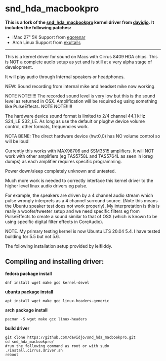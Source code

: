 # snd_hda_macbookpro

**This is a fork of the [snd_hda_macbookpro](https://github.com/davidjo/snd_hda_macbookpro) kernel driver from [davidjo](https://github.com/davidjo).**
**It includes the following patches:**
* iMac 27" 5K Support from [egorenar](https://github.com/egorenar/snd_hda_macbookpro)
* Arch Linux Support from [ekultails](https://github.com/ekultails/snd_hda_macbookpro)
-------------

This is a kernel driver for sound on Macs with Cirrus 8409 HDA chips.
This is NOT a complete audio setup as yet and is still at a very alpha stage of development.

It will play audio through Internal speakers or headphones.

NEW: Sound recording from internal mike and headset mike now working.

NOTE NOTE!!!!!
The recorded sound level is very low but this is the sound level as returned in OSX.
Amplification will be required eg using something like PulseEffects.
NOTE NOTE!!!!!

The hardware device sound format is limited to 2/4 channel 44.1 kHz S24_LE S32_LE.
As long as use the default or plughw device volume control, other formats, frequencies work.

NOTA BENE: The direct hardware device (hw:0,0) has NO volume control so will be loud!

Currently this works with MAX98706 and SSM3515 amplifiers.
It will NOT work with other amplifiers (eg TAS5758L and TAS5764L as seen in ioreg dumps)
as each amplifier requires specific programming.


Power down/sleep completely unknown and untested.


Much more work is needed to correctly interface this kernel driver to the higher level
linux audio drivers eg pulse.

For example, the speakers are driven by a 4 channel audio stream which pulse wrongly
interprets as a 4 channel surround source.
(Note this means the Ubuntu speaker test does not work properly).
My interpretation is this is really a woofer/tweeter setup and we need specific
filters eg from PulseEffects to create a sound similar to that of OSX (which is known
to be using specific digital filter effects in CoreAudio).


NOTE. My primary testing kernel is now Ubuntu LTS 20.04 5.4.
      I have tested building for 5.5 but not 5.6.


The following installation setup provided by leifliddy.




Compiling and installing driver:
-------------

**fedora package install**
```
dnf install wget make gcc kernel-devel
```
**ubuntu package install**  
```
apt install wget make gcc linux-headers-generic
```
**arch package install**
```
pacman -S wget make gcc linux-headers
```

**build driver**  
```
git clone https://github.com/davidjo/snd_hda_macbookpro.git
cd snd_hda_macbookpro/
#run the following command as root or with sudo
./install.cirrus.driver.sh
reboot
```
